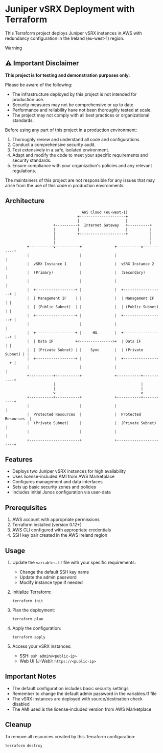 # Juniper vSRX Deployment with Terraform

This Terraform project deploys Juniper vSRX instances in AWS with redundancy configuration in the Ireland (eu-west-1) region.

> [!WARNING]  
> ## ⚠️ Important Disclaimer
>
> **This project is for testing and demonstration purposes only.**
>
> Please be aware of the following:
>
> - The infrastructure deployed by this project is not intended for production use.
> - Security measures may not be comprehensive or up to date.
> - Performance and reliability have not been thoroughly tested at scale.
> - The project may not comply with all best practices or organizational standards.
>
> Before using any part of this project in a production environment:
>
> 1. Thoroughly review and understand all code and configurations.
> 2. Conduct a comprehensive security audit.
> 3. Test extensively in a safe, isolated environment.
> 4. Adapt and modify the code to meet your specific requirements and security standards.
> 5. Ensure compliance with your organization's policies and any relevant regulations.
>
> The maintainers of this project are not responsible for any issues that may arise from the use of this code in production environments.

## Architecture

```
                                   AWS Cloud (eu-west-1)
                                 +---------------------+
                                 |                     |
                      +----------+  Internet Gateway   +----------+
                      |          |                     |          |
                      |          +---------------------+          |
                      |                                           |
                      |                                           |
          +-----------v-----------+               +-----------v-----------+
          |                       |               |                       |
          |  vSRX Instance 1      |               |  vSRX Instance 2      |
          |  (Primary)            |               |  (Secondary)          |
          |                       |               |                       |
          |  +------------------+ |               |  +------------------+ |
          |  | Management IF    | |               |  | Management IF    | |
          |  | (Public Subnet)  | |               |  | (Public Subnet)  | |
          |  +------------------+ |               |  +------------------+ |
          |                       |               |                       |
          |  +------------------+ |     HA        |  +------------------+ |
          |  | Data IF          +<--------------->+  | Data IF          | |
          |  | (Private Subnet) | |    Sync       |  | (Private Subnet) | |
          |  +------------------+ |               |  +------------------+ |
          |                       |               |                       |
          +-----------+-----------+               +-----------+-----------+
                      |                                       |
                      |                                       |
                      v                                       v
          +-----------+-----------+               +-----------+-----------+
          |                       |               |                       |
          |  Protected Resources  |               |  Protected Resources  |
          |  (Private Subnet)     |               |  (Private Subnet)     |
          |                       |               |                       |
          +-----------------------+               +-----------------------+
```

## Features

- Deploys two Juniper vSRX instances for high availability
- Uses license-included AMI from AWS Marketplace
- Configures management and data interfaces
- Sets up basic security zones and policies
- Includes initial Junos configuration via user-data

## Prerequisites

1. AWS account with appropriate permissions
2. Terraform installed (version 0.12+)
3. AWS CLI configured with appropriate credentials
4. SSH key pair created in the AWS Ireland region

## Usage

1. Update the `variables.tf` file with your specific requirements:
   - Change the default SSH key name
   - Update the admin password
   - Modify instance type if needed

2. Initialize Terraform:
   ```
   terraform init
   ```

3. Plan the deployment:
   ```
   terraform plan
   ```

4. Apply the configuration:
   ```
   terraform apply
   ```

5. Access your vSRX instances:
   - SSH: `ssh admin@<public-ip>`
   - Web UI (J-Web): `https://<public-ip>`

## Important Notes

- The default configuration includes basic security settings
- Remember to change the default admin password in the variables.tf file
- The vSRX instances are deployed with source/destination check disabled
- The AMI used is the license-included version from AWS Marketplace

## Cleanup

To remove all resources created by this Terraform configuration:

```
terraform destroy
```
